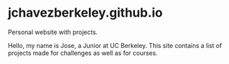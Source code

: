 # jchavezberkeley.github.io
Personal website with projects.

Hello, my name is Jose, a Junior at UC Berkeley.
This site contains a list of projects made for challenges as well as for courses. 
